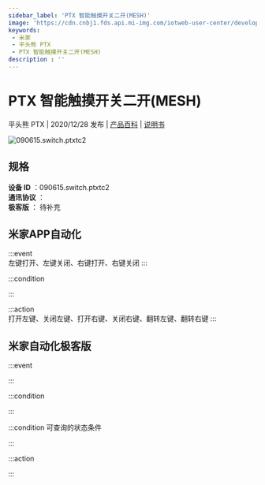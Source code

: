 ```yaml
---
sidebar_label: 'PTX 智能触摸开关二开(MESH)'
image: 'https://cdn.cnbj1.fds.api.mi-img.com/iotweb-user-center/developer_1679047839631bYWgGsZZ.png?GalaxyAccessKeyId=AKVGLQWBOVIRQ3XLEW&Expires=9223372036854775807&Signature=keMWsLwYa/31+vNvSqv+o9gF5Xs='
keywords: 
 - 米家
 - 平头熊 PTX
 - PTX 智能触摸开关二开(MESH)
description : ''
---
```

# PTX 智能触摸开关二开(MESH)

平头熊 PTX | 2020/12/28 发布 | [产品百科](https://home.mi.com/webapp/content/baike/product/index.html?model=090615.switch.ptxtc2/) | [说明书](https://home.mi.com/views/introduction.html?model=090615.switch.ptxtc2&region=cn)

![090615.switch.ptxtc2](https://cdn.cnbj1.fds.api.mi-img.com/iotweb-user-center/developer_1679047839631bYWgGsZZ.png?GalaxyAccessKeyId=AKVGLQWBOVIRQ3XLEW&Expires=9223372036854775807&Signature=keMWsLwYa/31+vNvSqv+o9gF5Xs=)

## 规格  
> 
**设备 ID** ：090615.switch.ptxtc2  
**通讯协议** ：  
**极客版**  ： 待补充 


## 米家APP自动化  

:::event  
左键打开、左键关闭、右键打开、右键关闭
:::

:::condition  

:::

:::action   
打开左键、关闭左键、打开右键、关闭右键、翻转左键、翻转右键
:::

## 米家自动化极客版  

:::event  

:::

:::condition  

:::

:::condition 可查询的状态条件  

:::

:::action  

:::

        
